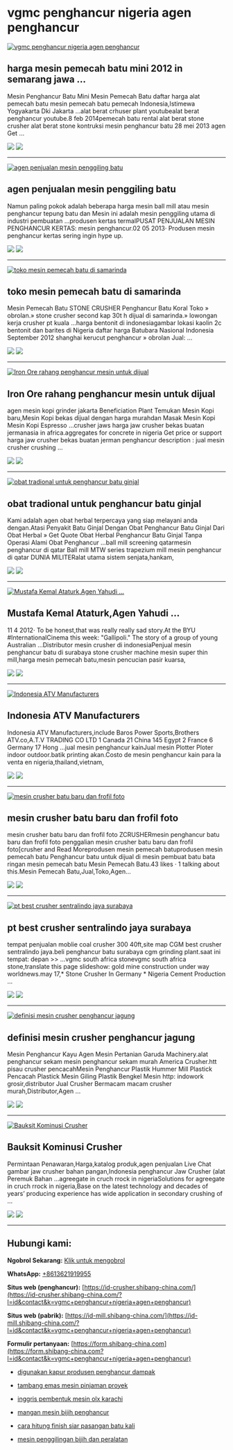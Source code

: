 # vgmc penghancur nigeria agen penghancur

<a href="https://swt.shibang-china.com/?l=id&img&k=vgmc+penghancur+nigeria+agen+penghancur" target="_blank">![vgmc penghancur nigeria agen penghancur](http://static.shibang-china.com/all-800x300/1139.jpg)</a>

## harga mesin pemecah batu mini 2012 in semarang jawa …
Mesin Penghancur Batu Mini Mesin Pemecah Batu daftar harga alat pemecah batu mesin pemecah batu pemecah Indonesia,Istimewa Yogyakarta Dki Jakarta …alat berat crhuser plant youtubealat berat penghancur youtube.8 feb 2014pemecah batu rental alat berat stone crusher alat berat stone kontruksi mesin penghancur batu 28 mei 2013 agen Get …


<a href="https://whatsapp.shibangsoft.com/WhatsApp.php" target="_blank" title="WhatsApp">![](http://static.shibang-china.com/icon/whatsapp.png)</a> <a href="https://swt.shibang-china.com/?l=id&icon&k=vgmc+penghancur+nigeria+agen+penghancur" target="_blank">![](http://static.shibang-china.com/icon/chat-id.png)</a>

---

<a href="https://swt.shibang-china.com/?l=id&img&k=vgmc+penghancur+nigeria+agen+penghancur" target="_blank">![agen penjualan mesin penggiling batu](http://static.shibang-china.com/all-800x300/204.jpg)</a>

## agen penjualan mesin penggiling batu
Namun paling pokok adalah beberapa harga mesin ball mill atau mesin penghancur tepung batu dan Mesin ini adalah mesin penggiling utama di industri pembuatan …produsen kertas termalPUSAT PENJUALAN MESIN PENGHANCUR KERTAS: mesin penghancur.02 05 2013· Produsen mesin penghancur kertas sering ingin hype up.


<a href="https://whatsapp.shibangsoft.com/WhatsApp.php" target="_blank" title="WhatsApp">![](http://static.shibang-china.com/icon/whatsapp.png)</a> <a href="https://swt.shibang-china.com/?l=id&icon&k=vgmc+penghancur+nigeria+agen+penghancur" target="_blank">![](http://static.shibang-china.com/icon/chat-id.png)</a>

---

<a href="https://swt.shibang-china.com/?l=id&img&k=vgmc+penghancur+nigeria+agen+penghancur" target="_blank">![toko mesin pemecah batu di samarinda](http://static.shibang-china.com/all-800x300/1414.jpg)</a>

## toko mesin pemecah batu di samarinda
Mesin Pemecah Batu STONE CRUSHER Penghancur Batu Koral Toko » obrolan.» stone crusher second kap 30t h dijual di samarinda.» lowongan kerja crusher pt kuala …harga bentonit di indonesiagambar lokasi kaolin 2c bentonit dan barites di Nigeria daftar harga Batubara Nasional Indonesia September 2012 shanghai kerucut penghancur » obrolan Jual: …


<a href="https://whatsapp.shibangsoft.com/WhatsApp.php" target="_blank" title="WhatsApp">![](http://static.shibang-china.com/icon/whatsapp.png)</a> <a href="https://swt.shibang-china.com/?l=id&icon&k=vgmc+penghancur+nigeria+agen+penghancur" target="_blank">![](http://static.shibang-china.com/icon/chat-id.png)</a>

---

<a href="https://swt.shibang-china.com/?l=id&img&k=vgmc+penghancur+nigeria+agen+penghancur" target="_blank">![Iron Ore rahang penghancur mesin untuk dijual](http://static.shibang-china.com/all-800x300/1069.jpg)</a>

## Iron Ore rahang penghancur mesin untuk dijual
agen mesin kopi grinder jakarta Beneficiation Plant Temukan Mesin Kopi baru,Mesin Kopi bekas dijual dengan harga murahdan Masak Mesin Kopi Mesin Kopi Espresso …crusher jaws harga jaw crusher bekas buatan jermanasia in africa.aggregates for concrete in nigeria Get price or support harga jaw crusher bekas buatan jerman penghancur description : jual mesin crusher crushing …


<a href="https://whatsapp.shibangsoft.com/WhatsApp.php" target="_blank" title="WhatsApp">![](http://static.shibang-china.com/icon/whatsapp.png)</a> <a href="https://swt.shibang-china.com/?l=id&icon&k=vgmc+penghancur+nigeria+agen+penghancur" target="_blank">![](http://static.shibang-china.com/icon/chat-id.png)</a>

---

<a href="https://swt.shibang-china.com/?l=id&img&k=vgmc+penghancur+nigeria+agen+penghancur" target="_blank">![obat tradional untuk penghancur batu ginjal](http://static.shibang-china.com/all-800x300/578.jpg)</a>

## obat tradional untuk penghancur batu ginjal
Kami adalah agen obat herbal terpercaya yang siap melayani anda dengan.Atasi Penyakit Batu Ginjal Dengan Obat Penghancur Batu Ginjal Dari Obat Herbal » Get Quote Obat Herbal Penghancur Batu Ginjal Tanpa Operasi Alami Obat Penghancur …ball mill screening qatarmesin penghancur di qatar Ball mill MTW series trapezium mill mesin penghancur di qatar DUNIA MILITERalat utama sistem senjata,hankam,


<a href="https://whatsapp.shibangsoft.com/WhatsApp.php" target="_blank" title="WhatsApp">![](http://static.shibang-china.com/icon/whatsapp.png)</a> <a href="https://swt.shibang-china.com/?l=id&icon&k=vgmc+penghancur+nigeria+agen+penghancur" target="_blank">![](http://static.shibang-china.com/icon/chat-id.png)</a>

---

<a href="https://swt.shibang-china.com/?l=id&img&k=vgmc+penghancur+nigeria+agen+penghancur" target="_blank">![Mustafa Kemal Ataturk,Agen Yahudi …](http://static.shibang-china.com/all-800x300/512.jpg)</a>

## Mustafa Kemal Ataturk,Agen Yahudi …
11 4 2012· To be honest,that was really really sad story.At the BYU #InternationalCinema this week: "Gallipoli." The story of a group of young Australian …Distributor mesin crusher di indonesiaPenjual mesin penghancur batu di surabaya stone crusher machine mesin super thin mill,harga mesin pemecah batu,mesin pencucian pasir kuarsa,


<a href="https://whatsapp.shibangsoft.com/WhatsApp.php" target="_blank" title="WhatsApp">![](http://static.shibang-china.com/icon/whatsapp.png)</a> <a href="https://swt.shibang-china.com/?l=id&icon&k=vgmc+penghancur+nigeria+agen+penghancur" target="_blank">![](http://static.shibang-china.com/icon/chat-id.png)</a>

---

<a href="https://swt.shibang-china.com/?l=id&img&k=vgmc+penghancur+nigeria+agen+penghancur" target="_blank">![Indonesia ATV Manufacturers](http://static.shibang-china.com/all-800x300/1202.jpg)</a>

## Indonesia ATV Manufacturers
Indonesia ATV Manufacturers,include Baros Power Sports,Brothers ATV.co,A.T.V TRADING CO LTD 1 Canada 21 China 145 Egypt 2 France 6 Germany 17 Hong …jual mesin penghancur kainJual mesin Plotter Ploter indoor outdoor.batik printing akan.Costo de mesin penghancur kain para la venta en nigeria,thailand,vietnam,


<a href="https://whatsapp.shibangsoft.com/WhatsApp.php" target="_blank" title="WhatsApp">![](http://static.shibang-china.com/icon/whatsapp.png)</a> <a href="https://swt.shibang-china.com/?l=id&icon&k=vgmc+penghancur+nigeria+agen+penghancur" target="_blank">![](http://static.shibang-china.com/icon/chat-id.png)</a>

---

<a href="https://swt.shibang-china.com/?l=id&img&k=vgmc+penghancur+nigeria+agen+penghancur" target="_blank">![mesin crusher batu baru dan frofil foto](http://static.shibang-china.com/all-800x300/845.jpg)</a>

## mesin crusher batu baru dan frofil foto
mesin crusher batu baru dan frofil foto ZCRUSHERmesin penghancur batu baru dan frofil foto penggalian mesin crusher batu baru dan frofil foto[crusher and Read Moreprodusen mesin pemecah batuprodusen mesin pemecah batu Penghancur batu untuk dijual di mesin pembuat batu bata ringan mesin pemecah batu Mesin Pemecah Batu.43 likes · 1 talking about this.Mesin Pemecah Batu,Jual,Toko,Agen…


<a href="https://whatsapp.shibangsoft.com/WhatsApp.php" target="_blank" title="WhatsApp">![](http://static.shibang-china.com/icon/whatsapp.png)</a> <a href="https://swt.shibang-china.com/?l=id&icon&k=vgmc+penghancur+nigeria+agen+penghancur" target="_blank">![](http://static.shibang-china.com/icon/chat-id.png)</a>

---

<a href="https://swt.shibang-china.com/?l=id&img&k=vgmc+penghancur+nigeria+agen+penghancur" target="_blank">![pt best crusher sentralindo jaya surabaya](http://static.shibang-china.com/all-800x300/1121.jpg)</a>

## pt best crusher sentralindo jaya surabaya
tempat penjualan moblie coal crusher 300 40ft,site map CGM best crusher sentralindo jaya.beli penghancur batu surabaya cgm grinding plant.saat ini tempat: depan >> …vgmc south africa stonevgmc south africa stone,translate this page slideshow: gold mine construction under way worldnews.may 17,* Stone Crusher In Germany * Nigeria Cement Production …


<a href="https://whatsapp.shibangsoft.com/WhatsApp.php" target="_blank" title="WhatsApp">![](http://static.shibang-china.com/icon/whatsapp.png)</a> <a href="https://swt.shibang-china.com/?l=id&icon&k=vgmc+penghancur+nigeria+agen+penghancur" target="_blank">![](http://static.shibang-china.com/icon/chat-id.png)</a>

---

<a href="https://swt.shibang-china.com/?l=id&img&k=vgmc+penghancur+nigeria+agen+penghancur" target="_blank">![definisi mesin crusher penghancur jagung](http://static.shibang-china.com/all-800x300/61.jpg)</a>

## definisi mesin crusher penghancur jagung
Mesin Penghancur Kayu Agen Mesin Pertanian Garuda Machinery.alat penghancur sekam mesin penghancur sekam murah America Crusher.htt pisau crusher pencacahMesin Penghancur Plastik Hummer Mill Plastick Pencacah Plastick Mesin Giling Plastik Bengkel Mesin http: indowork grosir,distributor Jual Crusher Bermacam macam crusher murah,Distributor,Agen …


<a href="https://whatsapp.shibangsoft.com/WhatsApp.php" target="_blank" title="WhatsApp">![](http://static.shibang-china.com/icon/whatsapp.png)</a> <a href="https://swt.shibang-china.com/?l=id&icon&k=vgmc+penghancur+nigeria+agen+penghancur" target="_blank">![](http://static.shibang-china.com/icon/chat-id.png)</a>

---

<a href="https://swt.shibang-china.com/?l=id&img&k=vgmc+penghancur+nigeria+agen+penghancur" target="_blank">![Bauksit Kominusi Crusher](http://static.shibang-china.com/all-800x300/301.jpg)</a>

## Bauksit Kominusi Crusher
Permintaan Penawaran,Harga,katalog produk,agen penjualan Live Chat gambar jaw crusher bahan pangan,Indonesia penghancur Jaw Crusher (alat Peremuk Bahan …agreegate in cruch rrock in nigeriaSolutions for agreegate in cruch rrock in nigeria,Base on the latest technology and decades of years’ producing experience has wide application in secondary crushing of …


<a href="https://whatsapp.shibangsoft.com/WhatsApp.php" target="_blank" title="WhatsApp">![](http://static.shibang-china.com/icon/whatsapp.png)</a> <a href="https://swt.shibang-china.com/?l=id&icon&k=vgmc+penghancur+nigeria+agen+penghancur" target="_blank">![](http://static.shibang-china.com/icon/chat-id.png)</a>

---
## Hubungi kami:

**Ngobrol Sekarang:** [Klik untuk mengobrol](https://swt.shibang-china.com?l=id&contact&k=vgmc+penghancur+nigeria+agen+penghancur)

**WhatsApp:**  [+8613621919955](https://whatsapp.shibangsoft.com/WhatsApp.php)

**Situs web (penghancur):** [https://id-crusher.shibang-china.com/](https://id-crusher.shibang-china.com/?l=id&contact&k=vgmc+penghancur+nigeria+agen+penghancur)

**Situs web (pabrik):** [https://id-mill.shibang-china.com/](https://id-mill.shibang-china.com/?l=id&contact&k=vgmc+penghancur+nigeria+agen+penghancur)

**Formulir pertanyaan:** [https://form.shibang-china.com](https://form.shibang-china.com?l=id&contact&k=vgmc+penghancur+nigeria+agen+penghancur)

* [digunakan kapur produsen penghancur dampak](../38/digunakan%20kapur%20produsen%20penghancur%20dampak.md)

* [tambang emas mesin pinjaman proyek](../37/tambang%20emas%20mesin%20pinjaman%20proyek.md)

* [inggris pembentuk mesin olx karachi](../36/inggris%20pembentuk%20mesin%20olx%20karachi.md)

* [mangan mesin bijih penghancur](../40/mangan%20mesin%20bijih%20penghancur.md)

* [cara hitung finish siar pasangan batu kali](../32/cara%20hitung%20finish%20siar%20pasangan%20batu%20kali.md)

* [mesin penggilingan bijih dan peralatan](../32/mesin%20penggilingan%20bijih%20dan%20peralatan.md)
